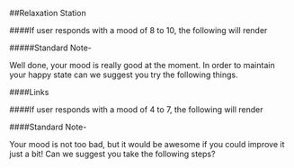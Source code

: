 ##Relaxation Station 

####If user responds with a mood of 8 to 10, the following will render

#####Standard Note- 

Well done, your mood is really good at the moment. In order to maintain your happy state can we suggest you try the following things. 

####Links 

####If user responds with a mood of 4 to 7, the following will render

####Standard Note-

Your mood is not too bad, but it would be awesome if you could improve it just a bit! Can we suggest you take the following steps?